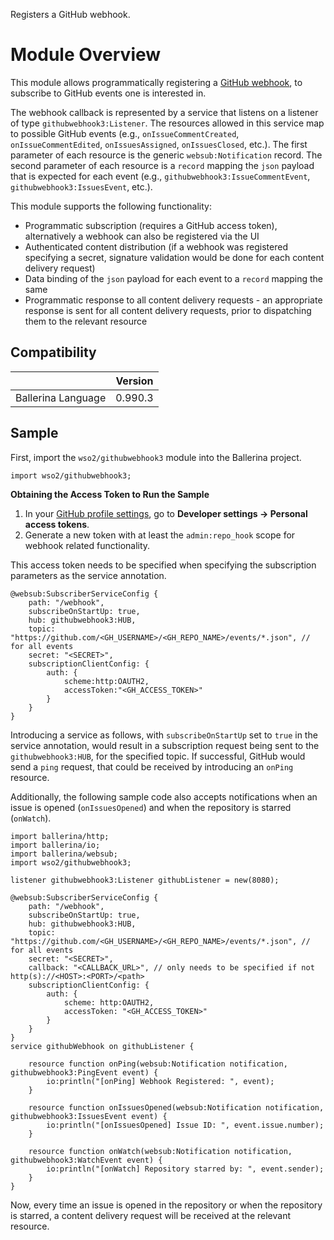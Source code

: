 Registers a GitHub webhook.

# Module Overview

This module allows programmatically registering a [GitHub webhook](https://developer.github.com/webhooks/), 
to subscribe to GitHub events one is interested in.

The webhook callback is represented by a service that listens on a listener of type `githubwebhook3:Listener`.
The resources allowed in this service map to possible GitHub events (e.g., `onIssueCommentCreated`, 
`onIssueCommentEdited`, `onIssuesAssigned`, `onIssuesClosed`, etc.). 
The first parameter of each resource is the generic `websub:Notification` record. The second parameter of each 
resource is a `record` mapping the `json` payload that is expected for each event (e.g., `githubwebhook3:IssueCommentEvent`, 
`githubwebhook3:IssuesEvent`, etc.).

This module supports the following functionality:
- Programmatic subscription (requires a GitHub access token), alternatively a webhook can also be registered via the UI
- Authenticated content distribution (if a webhook was registered specifying a secret, signature validation would 
be done for each content delivery request)
- Data binding of the `json` payload for each event to a `record` mapping the same
- Programmatic response to all content delivery requests - an appropriate response is sent for all content delivery 
requests, prior to dispatching them to the relevant resource

## Compatibility
|                             |       Version               |
|:---------------------------:|:---------------------------:|
| Ballerina Language          | 0.990.3                     |

## Sample

First, import the `wso2/githubwebhook3` module into the Ballerina project.

```ballerina
import wso2/githubwebhook3;
```

**Obtaining the Access Token to Run the Sample**

1. In your [GitHub profile settings](https://github.com/settings/profile), go to **Developer settings -> Personal access tokens**.
2. Generate a new token with at least the `admin:repo_hook` scope for webhook related functionality.

This access token needs to be specified when specifying the subscription parameters as the service annotation.
```ballerina
@websub:SubscriberServiceConfig {
    path: "/webhook",
    subscribeOnStartUp: true,
    hub: githubwebhook3:HUB,
    topic: "https://github.com/<GH_USERNAME>/<GH_REPO_NAME>/events/*.json", // for all events
    secret: "<SECRET>",
    subscriptionClientConfig: {
        auth: {
            scheme:http:OAUTH2,
            accessToken:"<GH_ACCESS_TOKEN>"
        }
    }
}
```

Introducing a service as follows, with `subscribeOnStartUp` set to `true` in the service annotation, would result in 
a subscription request being sent to the `githubwebhook3:HUB`, for the specified topic. If successful, GitHub would send a 
`ping` request, that could be received by introducing an `onPing` resource.

Additionally, the following sample code also accepts notifications when an issue is opened (`onIssuesOpened`) and 
when the repository is starred (`onWatch`).

```ballerina
import ballerina/http;
import ballerina/io;
import ballerina/websub;
import wso2/githubwebhook3;

listener githubwebhook3:Listener githubListener = new(8080);

@websub:SubscriberServiceConfig {
    path: "/webhook",
    subscribeOnStartUp: true,
    hub: githubwebhook3:HUB,
    topic: "https://github.com/<GH_USERNAME>/<GH_REPO_NAME>/events/*.json", // for all events
    secret: "<SECRET>",
    callback: "<CALLBACK_URL>", // only needs to be specified if not http(s)://<HOST>:<PORT>/<path>
    subscriptionClientConfig: {
        auth: {
            scheme: http:OAUTH2,
            accessToken: "<GH_ACCESS_TOKEN>"
        }
    }
}
service githubWebhook on githubListener {

    resource function onPing(websub:Notification notification, githubwebhook3:PingEvent event) {
        io:println("[onPing] Webhook Registered: ", event);
    }

    resource function onIssuesOpened(websub:Notification notification, githubwebhook3:IssuesEvent event) {
        io:println("[onIssuesOpened] Issue ID: ", event.issue.number);
    }

    resource function onWatch(websub:Notification notification, githubwebhook3:WatchEvent event) {
        io:println("[onWatch] Repository starred by: ", event.sender);
    }
}
```

Now, every time an issue is opened in the repository or when the repository is starred, a content delivery request 
will be received at the relevant resource.
